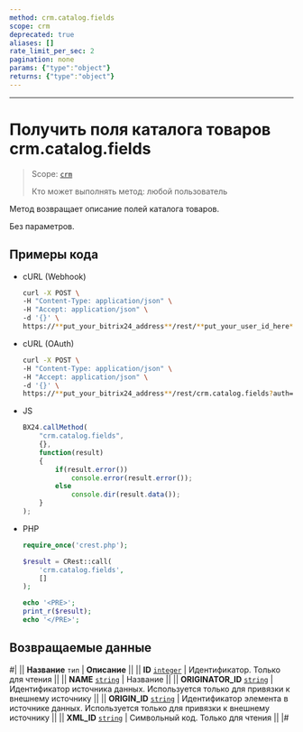 ```yaml
---
method: crm.catalog.fields
scope: crm
deprecated: true
aliases: []
rate_limit_per_sec: 2
pagination: none
params: {"type":"object"}
returns: {"type":"object"}
---
```



---

# Получить поля каталога товаров crm.catalog.fields

> Scope: [`crm`](../../../scopes/permissions.md)
>
> Кто может выполнять метод: любой пользователь

Метод возвращает описание полей каталога товаров.

Без параметров.

## Примеры кода





- cURL (Webhook)

    ```bash
    curl -X POST \
    -H "Content-Type: application/json" \
    -H "Accept: application/json" \
    -d '{}' \
    https://**put_your_bitrix24_address**/rest/**put_your_user_id_here**/**put_your_webhook_here**/crm.catalog.fields
    ```

- cURL (OAuth)

    ```bash
    curl -X POST \
    -H "Content-Type: application/json" \
    -H "Accept: application/json" \
    -d '{}' \
    https://**put_your_bitrix24_address**/rest/crm.catalog.fields?auth=**put_access_token_here**
    ```

- JS

    ```js
    BX24.callMethod(
        "crm.catalog.fields",
        {},
        function(result)
        {
            if(result.error())
                console.error(result.error());
            else
                console.dir(result.data());
        }
    );
    ```

- PHP

    ```php
    require_once('crest.php');

    $result = CRest::call(
        'crm.catalog.fields',
        []
    );

    echo '<PRE>';
    print_r($result);
    echo '</PRE>';
    ```



## Возвращаемые данные

#|
|| **Название**
`тип` | **Описание** ||
|| **ID** 
[`integer`](../../../data-types.md) | Идентификатор. Только для чтения ||
|| **NAME** 
[`string`](../../../data-types.md) | Название ||
|| **ORIGINATOR_ID** 
[`string`](../../../data-types.md) | Идентификатор источника данных. Используется только для привязки к внешнему источнику ||
|| **ORIGIN_ID** 
[`string`](../../../data-types.md) | Идентификатор элемента в источнике данных. Используется только для привязки к внешнему источнику ||
|| **XML_ID** 
[`string`](../../../data-types.md) | Символьный код. Только для чтения ||
|#
